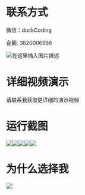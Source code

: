 # 联系方式

微信：duckCoding

企鹅: 3820006966

![在这里插入图片描述](http://upload.cxycsx.vip/91ab4bcb4f2c4c6db86365bb6d6e9c62.jpeg)

# 详细视频演示

请联系我获取更详细的演示视频

# 运行截图

![](http://www.bysj52.com/uploadfile/ueditor/image/202306/%E6%AF%95%E8%AE%BEssm366%E5%9F%BA%E4%BA%8EWeb%E7%9A%84%E5%9C%A8%E7%BA%BF%E6%8A%95%E7%A8%BF%E7%B3%BB%E7%BB%9F%E7%9A%84+vue%E6%AF%95%E4%B8%9A%E8%AE%BE%E8%AE%A1/4.png)![](http://www.bysj52.com/uploadfile/ueditor/image/202306/%E6%AF%95%E8%AE%BEssm366%E5%9F%BA%E4%BA%8EWeb%E7%9A%84%E5%9C%A8%E7%BA%BF%E6%8A%95%E7%A8%BF%E7%B3%BB%E7%BB%9F%E7%9A%84+vue%E6%AF%95%E4%B8%9A%E8%AE%BE%E8%AE%A1/2.png)![](http://www.bysj52.com/uploadfile/ueditor/image/202306/%E6%AF%95%E8%AE%BEssm366%E5%9F%BA%E4%BA%8EWeb%E7%9A%84%E5%9C%A8%E7%BA%BF%E6%8A%95%E7%A8%BF%E7%B3%BB%E7%BB%9F%E7%9A%84+vue%E6%AF%95%E4%B8%9A%E8%AE%BE%E8%AE%A1/1.png)![](http://www.bysj52.com/uploadfile/ueditor/image/202306/%E6%AF%95%E8%AE%BEssm366%E5%9F%BA%E4%BA%8EWeb%E7%9A%84%E5%9C%A8%E7%BA%BF%E6%8A%95%E7%A8%BF%E7%B3%BB%E7%BB%9F%E7%9A%84+vue%E6%AF%95%E4%B8%9A%E8%AE%BE%E8%AE%A1/3.png)![](http://www.bysj52.com/uploadfile/ueditor/image/202306/%E6%AF%95%E8%AE%BEssm366%E5%9F%BA%E4%BA%8EWeb%E7%9A%84%E5%9C%A8%E7%BA%BF%E6%8A%95%E7%A8%BF%E7%B3%BB%E7%BB%9F%E7%9A%84+vue%E6%AF%95%E4%B8%9A%E8%AE%BE%E8%AE%A1/5.png)

# 为什么选择我

![](http://upload.cxycsx.vip/%E7%A8%8B%E5%BA%8F%E8%AE%BE%E8%AE%A1.png)

